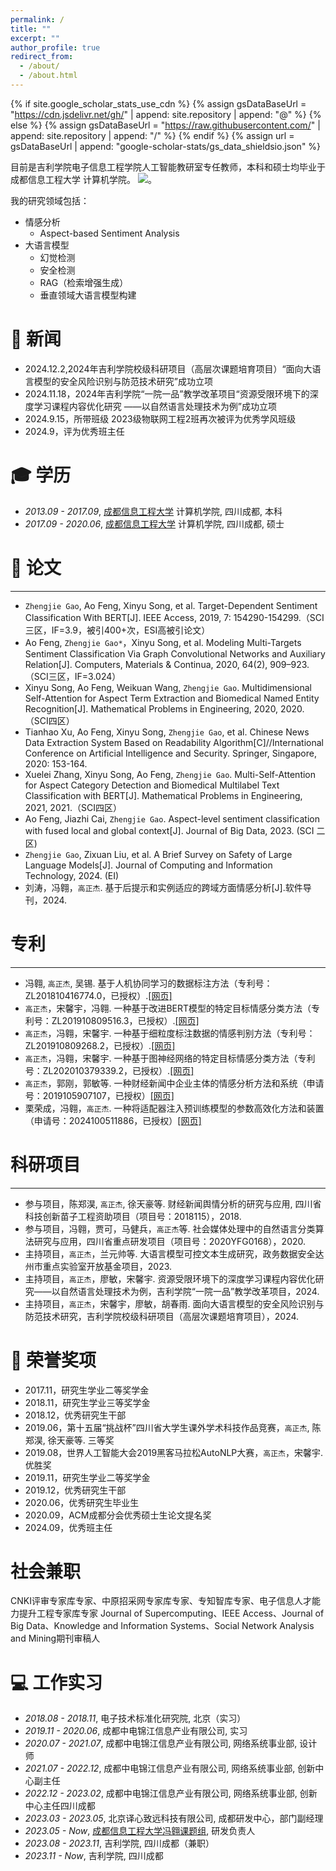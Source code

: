 ```yaml
---
permalink: /
title: ""
excerpt: ""
author_profile: true
redirect_from: 
  - /about/
  - /about.html
---
```


{% if site.google_scholar_stats_use_cdn %}
{% assign gsDataBaseUrl = "https://cdn.jsdelivr.net/gh/" | append: site.repository | append: "@" %}
{% else %}
{% assign gsDataBaseUrl = "https://raw.githubusercontent.com/" | append: site.repository | append: "/" %}
{% endif %}
{% assign url = gsDataBaseUrl | append: "google-scholar-stats/gs_data_shieldsio.json" %}

<span class='anchor' id='about-me'></span>

目前是吉利学院电子信息工程学院人工智能教研室专任教师，本科和硕士均毕业于成都信息工程大学 计算机学院。
 <a href='https://scholar.google.com/citations?user=WMkMTb4AAAAJ'><img src="https://img.shields.io/endpoint?url={{ url | url_encode }}&logo=Google%20Scholar&labelColor=f6f6f6&color=9cf&style=flat&label=引用"></a>。

我的研究领域包括：
- 情感分析
  - Aspect-based Sentiment Analysis
- 大语言模型
  - 幻觉检测
  - 安全检测
  - RAG（检索增强生成）
  - 垂直领域大语言模型构建
  
# 📰 新闻
- 2024.12.2,2024年吉利学院校级科研项目（高层次课题培育项目）“面向大语言模型的安全风险识别与防范技术研究”成功立项
- 2024.11.18，2024年吉利学院“一院一品”教学改革项目“资源受限环境下的深度学习课程内容优化研究 ——以自然语言处理技术为例”成功立项
- 2024.9.15，所带班级 2023级物联网工程2班再次被评为优秀学风班级
- 2024.9，评为优秀班主任

<span class='anchor' id='-xl'></span>

# 🎓 学历
- *2013.09 - 2017.09*, <a href="https://www.cuit.edu.cn/">成都信息工程大学</a>  计算机学院, 四川成都, 本科
- *2017.09 - 2020.06*, <a href="https://www.cuit.edu.cn/">成都信息工程大学</a>  计算机学院, 四川成都, 硕士
 
<span class='anchor' id='-lw'></span>

# 📝 论文
---
- `Zhengjie Gao`, Ao Feng, Xinyu Song, et al. Target-Dependent Sentiment Classification With BERT[J]. IEEE Access, 2019, 7: 154290-154299.（SCI三区，IF=3.9，被引400+次，ESI高被引论文）
- Ao Feng, `Zhengjie Gao*`，Xinyu Song, et al. Modeling Multi-Targets Sentiment Classification Via Graph Convolutional Networks and Auxiliary Relation[J]. Computers, Materials & Continua, 2020, 64(2), 909–923. （SCI三区，IF=3.024）
- Xinyu Song, Ao Feng, Weikuan Wang, `Zhengjie Gao`. Multidimensional Self-Attention for Aspect Term Extraction and Biomedical Named Entity Recognition[J]. Mathematical Problems in Engineering, 2020, 2020.（SCI四区）
- Tianhao Xu, Ao Feng, Xinyu Song, `Zhengjie Gao`, et al. Chinese News Data Extraction System Based on Readability Algorithm[C]//International Conference on Artificial Intelligence and Security. Springer, Singapore, 2020: 153-164.
- Xuelei Zhang, Xinyu Song, Ao Feng, `Zhengjie Gao`. Multi-Self-Attention for Aspect Category Detection and Biomedical Multilabel Text Classification with BERT[J]. Mathematical Problems in Engineering, 2021, 2021.（SCI四区）
- Ao Feng, Jiazhi Cai, `Zhengjie Gao`. Aspect-level sentiment classification with fused local and global context[J]. Journal of Big Data, 2023. (SCI 二区)
- `Zhengjie Gao`, Zixuan Liu, et al. A Brief Survey on Safety of Large Language Models[J]. Journal of Computing and Information Technology, 2024. (EI)
- 刘涛，冯翱，`高正杰`. 基于后提示和实例适应的跨域方面情感分析[J].软件导刊，2024.

<span class='anchor' id='-zl'></span>

# 专利
---
- 冯翱, `高正杰`, 吴锡. 基于人机协同学习的数据标注方法（专利号：ZL201810416774.0，已授权）.[[网页]](https://cprs.patentstar.com.cn/Search/Detail?ANE=8FBA8AIA9FDA9CFG9FFC9IDC8CCA1AAA9EAB9BGFGIIA8BDA)
- `高正杰`，宋馨宇，冯翱. 一种基于改进BERT模型的特定目标情感分类方法（专利号：ZL201910809516.3，已授权）.[[网页]](https://cprs.patentstar.com.cn/Search/Detail?ANE=9CGB8BHA8DEACEGA6CDA8CGA9AGF9BIA9DBE9GDF7ECA9EAB)
- `高正杰`，冯翱，宋馨宇. 一种基于细粒度标注数据的情感判别方法（专利号：ZL201910809268.2，已授权）.[[网页]](https://cprs.patentstar.com.cn/Search/Detail?ANE=9GCB9EHC9FDA9BBC8DEA9IFEFGIA8AIAGGIA9DIE9GDGBDHA)
- `高正杰`，冯翱，宋馨宇. 一种基于图神经网络的特定目标情感分类方法（专利号：ZL202010379339.2，已授权）.[[网页]](https://cprs.patentstar.com.cn/Search/Detail?ANE=BIIA6FBA4CAA9FHD6EBA9DIC9BHC9EBDDDIAAIGA6DAA9AGG)
- `高正杰`，郭刚，郭敏等. 一种财经新闻中企业主体的情感分析方法和系统（申请号：2019105907107，已授权）[[网页]](https://cprs.patentstar.com.cn/Search/Detail?ANE=7CDA2ACA8DEA9CAC9EEA4BDA9AHD9CAC9HFD9CDD9EFB8IAA)
- 栗荣成，冯翱，`高正杰`. 一种将适配器注入预训练模型的参数高效化方法和装置（申请号：2024100511886，已授权）[[网页]](https://cprs.patentstar.com.cn/Search/Detail?ANE=9DIE8FDA7FAA9FFF9CIC4CCA3DAA7BBA4ADA7GAA9AGF9IAH)

<span class='anchor' id='-kyxm'></span>
# 科研项目
---
- 参与项目，陈郑淏, `高正杰`, 徐天豪等. 财经新闻舆情分析的研究与应用, 四川省科技创新苗子工程资助项目（项目号：2018115），2018.
- 参与项目，冯翱，贾可，马健兵，`高正杰`等. 社会媒体处理中的自然语言分类算法研究与应用，四川省重点研发项目（项目号：2020YFG0168），2020.
- 主持项目，`高正杰`，兰元帅等. 大语言模型可控文本生成研究，政务数据安全达州市重点实验室开放基金项目，2023.
- 主持项目，`高正杰`，廖敏，宋馨宇. 资源受限环境下的深度学习课程内容优化研究——以自然语言处理技术为例，吉利学院“一院一品”教学改革项目，2024.
- 主持项目，`高正杰`，宋馨宇，廖敏，胡春雨. 面向大语言模型的安全风险识别与防范技术研究，吉利学院校级科研项目（高层次课题培育项目），2024.

<span class='anchor' id='-ryjx'></span>

# 🏅 荣誉奖项
- 2017.11，研究生学业二等奖学金
- 2018.11，研究生学业三等奖学金
- 2018.12，优秀研究生干部
- 2019.06，第十五届“挑战杯”四川省大学生课外学术科技作品竞赛，`高正杰`, 陈郑淏, 徐天豪等. 三等奖
- 2019.08，世界人工智能大会2019黑客马拉松AutoNLP大赛，`高正杰`，宋馨宇. 优胜奖
- 2019.11，研究生学业二等奖学金
- 2019.12，优秀研究生干部
- 2020.06，优秀研究生毕业生
- 2020.09，ACM成都分会优秀硕士生论文提名奖
- 2024.09，优秀班主任

<span class='anchor' id='-shjz'></span>
# 社会兼职
CNKI评审专家库专家、中原招采网专家库专家、专知智库专家、电子信息人才能力提升工程专家库专家
Journal of Supercomputing、IEEE Access、Journal of Big Data、Knowledge and Information Systems、Social Network Analysis and Mining期刊审稿人

<span class='anchor' id='-gzsx'></span>

# 💻 工作实习
- *2018.08 - 2018.11*, 电子技术标准化研究院, 北京（实习）
- *2019.11 - 2020.06*, 成都中电锦江信息产业有限公司, 实习
- *2020.07 - 2021.07*, 成都中电锦江信息产业有限公司, 网络系统事业部, 设计师
- *2021.07 - 2022.12*, 成都中电锦江信息产业有限公司, 网络系统事业部, 创新中心副主任
- *2022.12 - 2023.02*, 成都中电锦江信息产业有限公司, 网络系统事业部, 创新中心主任四川成都
- *2023.03 - 2023.05*, 北京译心致远科技有限公司, 成都研发中心，部门副经理
- *2023.05 - Now*, <a href="https://cuit-nlp.github.io/">成都信息工程大学冯翱课题组</a>, 研发负责人
- *2023.08 - 2023.11*, 吉利学院, 四川成都（兼职）
- *2023.11 - Now*, 吉利学院, 四川成都
